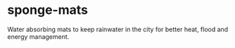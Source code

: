 # sponge-mats
Water absorbing mats to keep rainwater in the city for better heat, flood and energy management.
